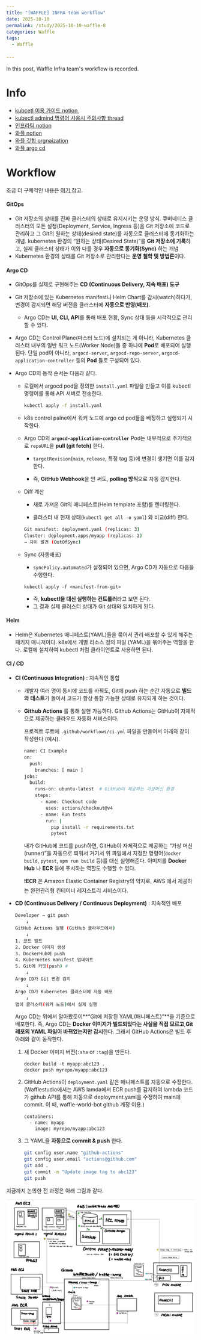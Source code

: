 ```yaml
---
title: "[WAFFLE] INFRA team workflow"
date: 2025-10-10
permalink: /study/2025-10-10-waffle-8
categories: Waffle
tags:
  - Waffle

---
```


In this post, Waffle Infra team's workflow is recorded.



# Info

- <a href = "https://www.notion.so/kubectl-WIP-1be70e37e9c7813ea1d2ec16a8ec4140"> kubcetl 이용 가이드 notion </a>
- <a href = "https://wafflestudio.slack.com/archives/C07M61YEC67/p1753510056358299?thread_ts=1753444424.909539&cid=C07M61YEC67"> kubectl admind 명령어 사용시 주의사항 thread </a>
- <a href=" https://www.notion.so/Infra-1be70e37e9c7819d940ef5e28d0d57fa"> 인프라팀 notion </a>
- <a href=" https://www.notion.so/1be70e37e9c781d6ba2ed55ad2ca19c3"> 와플 notion </a>
- <a href="https://github.com/orgs/wafflestudio/people"> 와플 깃헙 orgnaization </a>
- <a href="https://argocd.wafflestudio.com/applications/argocd/snutt-ev-batch-dev?view=tree&resource="> 와플 argo cd </a>



# Workflow

조금 더 구체적인 내용은 <a href = "https://arcstone09.github.io/study/2025-10-12-waffle-9"> 여기 </a> 참고.

#### GitOps

- Git 저장소의 상태를 진짜 클러스터의 상태로 유지시키는 운영 방식. 쿠버네티스 클러스터의 모든 설정(Deployment, Service, Ingress 등)을 Git 저장소에 코드로 관리하고 그 Git의 원하는 상태(desired state)를 자동으로 클러스터에 동기화하는 개념. kubernetes 환경의 “원하는 상태(Desired State)”를 **Git 저장소에 기록**하고, 실제 클러스터 상태가 이와 다를 경우 **자동으로 동기화(Sync)** 하는 개념
- Kubernetes 환경의 상태를 Git 저장소로 관리한다는 **운영 철학 및 방법론**이다.

#### Argo CD

- GitOps를 실제로 구현해주는 **CD (Continuous Delivery, 지속 배포) 도구**

- Git 저장소에 있는 Kubernetes manifest나 Helm Chart를 감시(watch)하다가, 변경이 감지되면 해당 버전을 클러스터에 **자동으로 반영(배포)**.

  - Argo CD는 **UI, CLI, API**를 통해 배포 현황, Sync 상태 등을 시각적으로 관리할 수 있다.

- Argo CD는 Control Plane(마스터 노드)에 설치되는 게 아니라, Kubernetes 클러스터 내부의 일반 워크 노드(Worker Node)들 중 하나에
  **Pod**로 배포되어 실행된다. 단일 pod이 아니라, `argocd-server`, `argocd-repo-server`, `argocd-application-controller` 등의 **Pod** 들로 구성되어 있다. 

- Argo CD의 동작 순서는 다음과 같다.

  - 로컬에서 argocd pod을 정의한 `install.yaml` 파일을 만들고 이를 kubectl 명령어를 통해 API 서버로 전송한다. 

    ```bash
    kubectl apply -f install.yaml
    ```

  - k8s control palne에서 워커 노드에 argo cd pod들을 배정하고 실행되기 시작한다.

  - Argo CD의 **`argocd-application-controller`** Pod는 내부적으로 주기적으로 `repoURL`을 **pull (git fetch)** 한다.

    - `targetRevision`(`main`, `release`, 특정 tag 등)에 변경이 생기면 이를 감지한다.

    - 즉, **GitHub Webhook**을 안 써도, **polling 방식**으로 자동 감지한다.

  - Diff 계산

    - 새로 가져온 Git의 매니페스트(Helm template 포함)를 렌더링한다.

    - 클러스터 내 현재 상태(`kubectl get all -o yaml`) 와 비교(diff) 한다.

    ```bash
    Git manifest: deployment.yaml (replicas: 3)
    Cluster: deployment.apps/myapp (replicas: 2)
    → 차이 발견 (OutOfSync)
    ```

  - Sync (자동배포) 

    - `syncPolicy.automated`가 설정되어 있으면, Argo CD가 자동으로 다음을 수행한다.

    ```
    kubectl apply -f <manifest-from-git>
    ```

    - 즉, **kubectl을 대신 실행하는 컨트롤러**라고 보면 된다.
    - 그 결과 실제 클러스터 상태가 Git 상태와 일치하게 된다.

#### Helm

- Helm은 Kubernetes 매니페스트(YAML)들을 묶어서 관리·배포할 수 있게 해주는 패키지 매니저이다. k8s에서 개별 리소스 정의 파일 (YAML)을 묶어주는 역할을 한다. 로컬에 설치하여 kubectl 처럼 클라이언트로 사용하면 된다.

  

#### CI / CD

- **CI (Continuous Integration)** :  지속적인 통합

  - 개발자 여러 명이 동시에 코드를 바꿔도, Git에 push 하는 순간 자동으로 **빌드와 테스트**가 돌아서 코드가 항상 통합 가능한 상태로 유지되게 하는 것이다. 

  - **Github Actions** 를 통해 실현 가능하다. Github Actions는 GitHub이 자체적으로 제공하는 클라우드 자동화 서비스이다. 

    프로젝트 루트에 `.github/workflows/ci.yml` 파일을 만들어서 아래와 같이 작성한다 (예시).

    ```bash
    name: CI Example
    on:
      push:
        branches: [ main ]
    jobs:
      build:
        runs-on: ubuntu-latest  # GitHub이 제공하는 가상머신 환경
        steps:
          - name: Checkout code
            uses: actions/checkout@v4
          - name: Run tests
            run: |
              pip install -r requirements.txt
              pytest
    ```

    내가 GitHub에 코드를 push하면, GitHub이 자체적으로 제공하는 “가상 머신 (runner)”을 자동으로 띄워서 거기서 위 파일에서 지정한 명령어(`docker build`, `pytest`, `npm run build` 등)를 대신 실행해준다. 이미지를 **Docker Hub** 나 **ECR** 등에 푸시하는 역할도 수행할 수 있다. 

    ❗**ECR** 은 Amazon Elastic Container Registry의 약자로, AWS 에서 제공하는 완전관리형 컨테이너 레지스트리 서비스이다.
    
    

- **CD (Continuous Delivery / Continuous Deployment)** : 지속적인 배포

  ```bash
  Developer → git push
      ↓
  GitHub Actions 실행 (GitHub 클라우드에서)
      ↓
  1. 코드 빌드
  2. Docker 이미지 생성
  3. DockerHub에 push
  4. Kubernetes manifest 업데이트
  5. Git에 커밋(push) # 
      ↓
  Argo CD가 Git 변경 감지
      ↓
  Argo CD가 Kubernetes 클러스터에 자동 배포
      ↓
  앱이 클러스터(워커 노드)에서 실제 실행
  ```

  Argo CD는 위에서 알아봤듯이**“Git에 저장된 YAML(매니페스트)”**을 기준으로 배포한다. 즉, Argo CD는 **Docker 이미지가 빌드되었다는 사실을 직접 모르고**,**Git 레포의 YAML 파일이 바뀌었는지만 감시**한다. 그래서 GitHub Actions은 빌드 후 아래와 같이 동작한다. 

  1. 새 Docker 이미지 버전(`:sha` or `:tag`)을 만든다.

     ```
     docker build -t myapp:abc123 .
     docker push myrepo/myapp:abc123
     ```

  2. GitHub Actions이 `deployment.yaml` 같은 매니페스트를 자동으로 수정한다. (Wafflestudio에서는 AWS lamda에서 ECR push를 감지하여 lambda 코드가 github API를 통해 자동으로 deployment.yaml을 수정하여 main에 commit. 이 때, waffle-world-bot github 계정 이용.)

     ```
     containers:
       - name: myapp
         image: myrepo/myapp:abc123
     ```

  3. 그 YAML을 **자동으로 commit & push** 한다.

     ```bash
     git config user.name "github-actions"
     git config user.email "actions@github.com"
     git add .
     git commit -m "Update image tag to abc123"
     git push
     ```



지금까지 논의한 전 과정은 아래 그림과 같다. 

![975B8533-38B5-4F1A-95E7-0D973C75F750](../../images/2025-10-10-waffle-8/975B8533-38B5-4F1A-95E7-0D973C75F750.jpeg)

